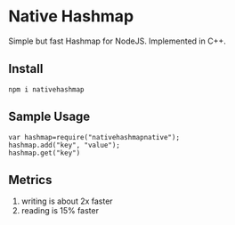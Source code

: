 # Native Hashmap  
  
Simple but fast Hashmap for NodeJS. Implemented in C++.

## Install

```
npm i nativehashmap
```
## Sample Usage

```
var hashmap=require("nativehashmapnative");
hashmap.add("key", "value");
hashmap.get("key")
```

## Metrics

1. writing is about 2x faster
2. reading is 15% faster